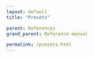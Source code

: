 ```yaml
---
layout: default
title: "Presets"

parent: References
grand_parent: Reference manual

permalink: /presets.html
---
```

